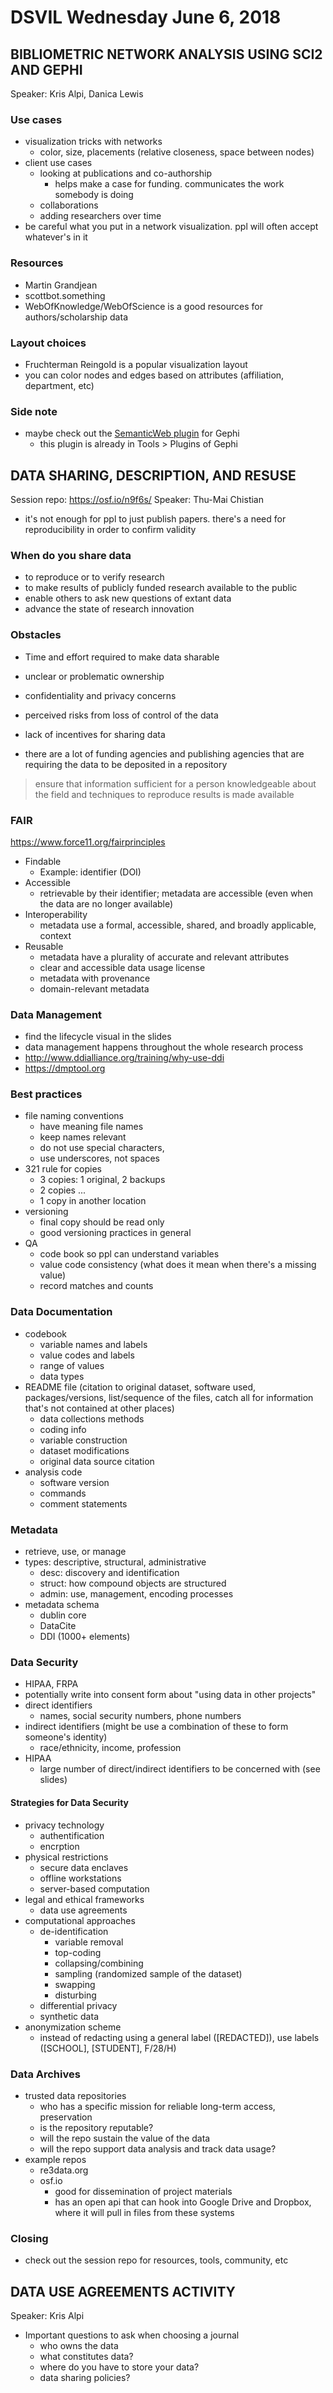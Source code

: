 # DSVIL Wednesday June 6, 2018

## BIBLIOMETRIC NETWORK ANALYSIS USING SCI2 AND GEPHI

Speaker: Kris Alpi, Danica Lewis

### Use cases

  - visualization tricks with networks
    - color, size, placements (relative closeness, space between nodes)
  - client use cases
    - looking at publications and co-authorship
      - helps make a case for funding. communicates the work somebody is doing
    - collaborations
    - adding researchers over time
  - be careful what you put in a network visualization. ppl will often accept whatever's in it

### Resources

  - Martin Grandjean
  - scottbot.something
  - WebOfKnowledge/WebOfScience is a good resources for authors/scholarship data

### Layout choices

  - Fruchterman Reingold is a popular visualization layout
  - you can color nodes and edges based on attributes (affiliation, department, etc)

### Side note

  - maybe check out the [SemanticWeb plugin](https://github.com/gephi/gephi/wiki/SemanticWebImport) for Gephi
    - this plugin is already in Tools > Plugins of Gephi

## DATA SHARING, DESCRIPTION, AND RESUSE

Session repo: https://osf.io/n9f6s/
Speaker: Thu-Mai Chistian

  - it's not enough for ppl to just publish papers. there's a need for reproducibility in order to confirm validity

### When do you share data

  - to reproduce or to verify research
  - to make results of publicly funded research available to the public
  - enable others to ask new questions of extant data
  - advance the state of research innovation

### Obstacles

  - Time and effort required to make data sharable
  - unclear or problematic ownership
  - confidentiality and privacy concerns
  - perceived risks from loss of control of the data
  - lack of incentives for sharing data

- there are a lot of funding agencies and publishing agencies that are requiring the data to be deposited in a repository

>ensure that information sufficient for a person knowledgeable about the field and techniques to reproduce results is made available

### FAIR
https://www.force11.org/fairprinciples

  - Findable
    - Example: identifier (DOI)
  - Accessible
    - retrievable by their identifier; metadata are accessible (even when the data are no longer available)
  - Interoperability
    - metadata use a formal, accessible, shared, and broadly applicable, context
  - Reusable
    - metadata have a plurality of accurate and relevant attributes
    - clear and accessible data usage license
    - metadata with provenance
    - domain-relevant metadata

### Data Management

  - find the lifecycle visual in the slides
  - data management happens throughout the whole research process
  - http://www.ddialliance.org/training/why-use-ddi
  - https://dmptool.org

### Best practices

- file naming conventions
  - have meaning file names
  - keep names relevant
  - do not use special characters,
  - use underscores, not spaces
- 321 rule for copies
  - 3 copies: 1 original, 2 backups
  - 2 copies ...
  - 1 copy in another location
- versioning
  - final copy should be read only
  - good versioning practices in general
- QA
  - code book so ppl can understand variables
  - value code consistency (what does it mean when there's a missing value)
  - record matches and counts

### Data Documentation

  - codebook
    - variable names and labels
    - value codes and labels
    - range of values
    - data types
  - README file (citation to original dataset, software used, packages/versions, list/sequence of the files, catch all for information that's not contained at other places)
    - data collections methods
    - coding info
    - variable construction
    - dataset modifications
    - original data source citation
  - analysis code
    - software version
    - commands
    - comment statements

### Metadata

  - retrieve, use, or manage
  - types: descriptive, structural, administrative
    - desc: discovery and identification
    - struct: how compound objects are structured
    - admin: use, management, encoding processes
  - metadata schema
    - dublin core
    - DataCite
    - DDI (1000+ elements)

### Data Security

  - HIPAA, FRPA
  - potentially write into consent form about "using data in other projects"
  - direct identifiers
    - names, social security numbers, phone numbers
  - indirect identifiers (might be use a combination of these to form someone's identity)
    - race/ethnicity, income, profession
  - HIPAA
    - large number of direct/indirect identifiers to be concerned with (see slides)

#### Strategies for Data Security

  - privacy technology
    - authentification
    - encrption
  - physical restrictions
    - secure data enclaves
    - offline workstations
    - server-based computation
  - legal and ethical frameworks
    - data use agreements
  - computational approaches
    - de-identification
      - variable removal
      - top-coding
      - collapsing/combining
      - sampling (randomized sample of the dataset)
      - swapping
      - disturbing
    - differential privacy
    - synthetic data
  - anonymization scheme
    - instead of redacting using a general label ([REDACTED]), use labels ([SCHOOL], [STUDENT], F/28/H)

### Data Archives

  - trusted data repositories
    - who has a specific mission for reliable long-term access, preservation
    - is the repository reputable?
    - will the repo sustain the value of the data
    - will the repo support data analysis and track data usage?
  - example repos
    - re3data.org
    - osf.io
      - good for dissemination of project materials
      - has an open api that can hook into Google Drive and Dropbox, where it will pull in files from these systems

### Closing

  - check out the session repo for resources, tools, community, etc

## DATA USE AGREEMENTS ACTIVITY

Speaker: Kris Alpi

  - Important questions to ask when choosing a journal
    - who owns the data
    - what constitutes data?
    - where do you have to store your data?
    - data sharing policies?
